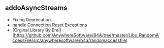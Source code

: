 ## addoAsyncStreams
- Fixing Deprecation. 
- handle Connection Reset Exceptions
- [Orginal Library By Erel] (https://github.com/AnywhereSoftware/B4A/tree/master/Libs_RandomAccessFile/src/anywheresoftware/b4a/randomaccessfile)
